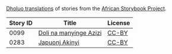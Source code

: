 [Dholuo translations](http://africanstorybook.org/language/dholuo) of stories from the [African Storybook Project](http://africanstorybook.org).

Story ID | Title | License
-------- | ----- | -------
0099 | [Doli na manyinge Azizi](http://africanstorybook.org/stories/doli-na-manyinge-azizi) | [CC-BY](https://creativecommons.org/licenses/by/3.0/)
0283 | [Japuonj Akinyi](http://africanstorybook.org/stories/japuonj-akinyi) | [CC-BY](https://creativecommons.org/licenses/by/3.0/)
